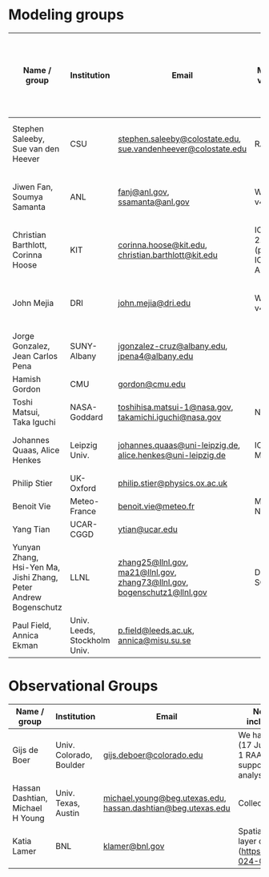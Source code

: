 # Modeling groups

| Name / group |	Institution | Email | Model / version	| Microphysics	| Note (any information you want to include here about aerosol and cloud microphysics treatment) |
| --- | --- | --- | --- | --- | --- |
| Stephen Saleeby, <br> Sue van den Heever	| CSU	| stephen.saleeby@colostate.edu, <br> sue.vandenheever@colostate.edu | RAMS | RAMS	| Prognostic aerosol treatment, predicted supersaturation |
| Jiwen Fan, <br> Soumya Samanta	| ANL	| fanj@anl.gov, <br> ssamanta@anl.gov | WRF v4.0	| FSBM1	| Prognostic aerosol treatment, predicted supersaturation |
| Christian Barthlott, <br> Corinna Hoose	| KIT	| corinna.hoose@kit.edu, <br> christian.barthlott@kit.edu | ICON 2.6.6 (possibly ICON-ART)	| Seifert & Beheng double-moment |	Aerosols constant in space/time, saturation adjustment |
| John Mejia |	DRI	| john.mejia@dri.edu | WRF v4.5.1	| Morrison Aerosol-Aware; ice and water paths |	Prognostic aerosol treatment, predicted supersaturation |
| Jorge Gonzalez, <br> Jean Carlos Pena |	SUNY-Albany	| jgonzalez-cruz@albany.edu, <br> jpena4@albany.edu |  |  |  |
| Hamish Gordon	| CMU	| gordon@cmu.edu |  |  |  |
| Toshi Matsui,  <br> Taka Iguchi	| NASA-Goddard	| toshihisa.matsui-1@nasa.gov, <br> takamichi.iguchi@nasa.gov | NU-WRF | NSSL Microphysics |  |
| Johannes Quaas, Alice Henkes	| Leipzig Univ.	| johannes.quaas@uni-leipzig.de, <br> alice.henkes@uni-leipzig.de | ICON-MPIM |  Seifert & Beheng double-moment |  |
| Philip Stier	| UK-Oxford	| philip.stier@physics.ox.ac.uk |  |  |  |
| Benoit Vie	| Meteo-France	| benoit.vie@meteo.fr | Meso-NH |  |  |
| Yang Tian	| UCAR-CGGD	| ytian@ucar.edu |  |  |  |
| Yunyan Zhang,  <br> Hsi-Yen Ma, <br> Jishi Zhang, <br> Peter Andrew Bogenschutz | LLNL | zhang25@llnl.gov, <br> ma21@llnl.gov, <br> zhang73@llnl.gov, <br> bogenschutz1@llnl.gov | DOE-SCREAM |  |  |
| Paul Field, <br> Annica Ekman | Univ. Leeds, <br> Stockholm Univ. | p.field@leeds.ac.uk, <br> annica@misu.su.se |  |  |  |

# Observational Groups
| Name / group |	Institution | Email	| Note (any information you want to include here about your contribution) |
| --- | --- | --- | --- | 
| Gijs de Boer | Univ. Colorado, Boulder | gijs.deboer@colorado.edu | We have limited UAS data for the first case (17 June), including 18 CopterSonde and 1 RAAVEN flights. However, I’d be happy to support broader (beyond UAS) data analysis needs, as able. |
| Hassan Dashtian, <br> Michael H Young | Univ. Texas, Austin | michael.young@beg.utexas.edu, <br> hassan.dashtian@beg.utexas.edu | Collected soil moisture data for TRACER |
| Katia Lamer | BNL | klamer@bnl.gov | Spatially distributed atmospheric boundary layer dataset (https://www.nature.com/articles/s41597-024-03477-9)  |



